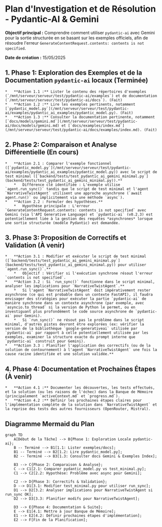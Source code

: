 # Plan d'Investigation et de Résolution - Pydantic-AI & Gemini

**Objectif principal :** Comprendre comment utiliser `pydantic-ai` avec Gemini pour la sortie structurée en se basant sur les exemples officiels, afin de résoudre l'erreur `GenerateContentRequest.contents: contents is not specified`.

**Date de création :** 15/05/2025

## 1. Phase 1: Exploration des Exemples et de la Documentation `pydantic-ai` locaux (Terminée)
    *   **Action 1.1 :** Lister le contenu des répertoires d'exemples (`/mnt/serveur/serveur/test/pydantic-ai/examples`) et de documentation (`/mnt/serveur/serveur/test/pydantic-ai/docs`). (Fait)
    *   **Action 1.2 :** Lire les exemples pertinents, notamment [`pydantic_model.py`](/mnt/serveur/serveur/test/pydantic-ai/examples/pydantic_ai_examples/pydantic_model.py). (Fait)
    *   **Action 1.3 :** Consulter la documentation pertinente, notamment [`docs/models/gemini.md`](/mnt/serveur/serveur/test/pydantic-ai/docs/models/gemini.md) et [`docs/examples/index.md`](/mnt/serveur/serveur/test/pydantic-ai/docs/examples/index.md). (Fait)

## 2. Phase 2: Comparaison et Analyse Différentielle (En cours)
    *   **Action 2.1 : Comparer l'exemple fonctionnel ([`pydantic_model.py`](/mnt/serveur/serveur/test/pydantic-ai/examples/pydantic_ai_examples/pydantic_model.py)) avec le script de test minimal ([`backend/tests/test_pydantic_ai_gemini_minimal.py`](backend/tests/test_pydantic_ai_gemini_minimal.py)).**
        *   Différence clé identifiée : L'exemple utilise `agent.run_sync()` tandis que le script de test minimal et l'agent `NarrativeTwistAgent` utilisent une approche asynchrone (`await agent.run()` ou implicitement via une méthode `async`).
    *   **Action 2.2 : Formuler des hypothèses.**
        *   Hypothèse principale : L'erreur `GenerateContentRequest.contents: contents is not specified` avec Gemini (via l'API Generative Language) et `pydantic-ai` (v0.2.3) est potentiellement liée à la gestion des requêtes *asynchrones* lorsque une sortie structurée (modèle Pydantic) est demandée.

## 3. Phase 3: Proposition de Correctifs et Validation (À venir)
    *   **Action 3.1 : Modifier et exécuter le script de test minimal ([`backend/tests/test_pydantic_ai_gemini_minimal.py`](backend/tests/test_pydantic_ai_gemini_minimal.py)) pour utiliser `agent.run_sync()`.**
        *   Objectif : Vérifier si l'exécution synchrone résout l'erreur `contents is not specified`.
    *   **Action 3.2 : Si `run_sync()` fonctionne dans le script minimal, analyser les implications pour `NarrativeTwistAgent`.**
        *   Si l'agent `NarrativeTwistAgent` doit impérativement rester asynchrone (ce qui est probable dans un contexte FastAPI), il faudra envisager des stratégies pour exécuter la partie `pydantic-ai` de manière synchrone dans un contexte asynchrone (par exemple, avec `asyncio.to_thread` si la version de Python le permet, ou en investiguant plus profondément le code source asynchrone de `pydantic-ai` pour Gemini).
        *   Si `run_sync()` ne résout pas le problème dans le script minimal, d'autres pistes devront être explorées (ex: vérifier la version de la bibliothèque `google-generativeai` utilisée par `pydantic-ai` par rapport à celle potentiellement utilisée par les exemples, examiner la structure exacte du prompt interne que `pydantic-ai` construit pour Gemini).
    *   **Action 3.3 : Planifier l'application des correctifs (ou de la solution de contournement) à l'agent `NarrativeTwistAgent` une fois la cause racine identifiée et une solution validée.**

## 4. Phase 4: Documentation et Prochaines Étapes (À venir)
    *   **Action 4.1 :** Documenter les découvertes, les tests effectués, et la solution (ou les raisons de l'échec) dans la Banque de Mémoire (principalement `activeContext.md` et `progress.md`).
    *   **Action 4.2 :** Définir les prochaines étapes claires pour l'implémentation complète de la solution dans `NarrativeTwistAgent` et la reprise des tests des autres fournisseurs (OpenRouter, Mistral).

## Diagramme Mermaid du Plan

```mermaid
graph TD
    A[Début de la Tâche] --> B{Phase 1: Exploration Locale pydantic-ai};
    B -- Terminé --> B1[1.1: Lister exemples/docs];
    B1 -- Terminé --> B2[1.2: Lire pydantic_model.py];
    B2 -- Terminé --> B3[1.3: Consulter docs Gemini & Exemples Index];

    B3 --> C{Phase 2: Comparaison & Analyse};
    C --> C1[2.1: Comparer pydantic_model.py vs test_minimal.py];
    C1 --> C2[2.2: Hypothèse: Problème avec async pour Gemini];

    C2 --> D{Phase 3: Correctifs & Validation};
    D --> D1[3.1: Modifier test_minimal.py pour utiliser run_sync];
    D1 --> D2[3.2: Analyser implications pour NarrativeTwistAgent si run_sync OK];
    D2 --> D3[3.3: Planifier modifs pour NarrativeTwistAgent];

    D3 --> E{Phase 4: Documentation & Suite};
    E --> E1[4.1: Mettre à jour Banque de Mémoire];
    E1 --> E2[4.2: Définir prochaines étapes d'implémentation];
    E2 --> F[Fin de la Planification];